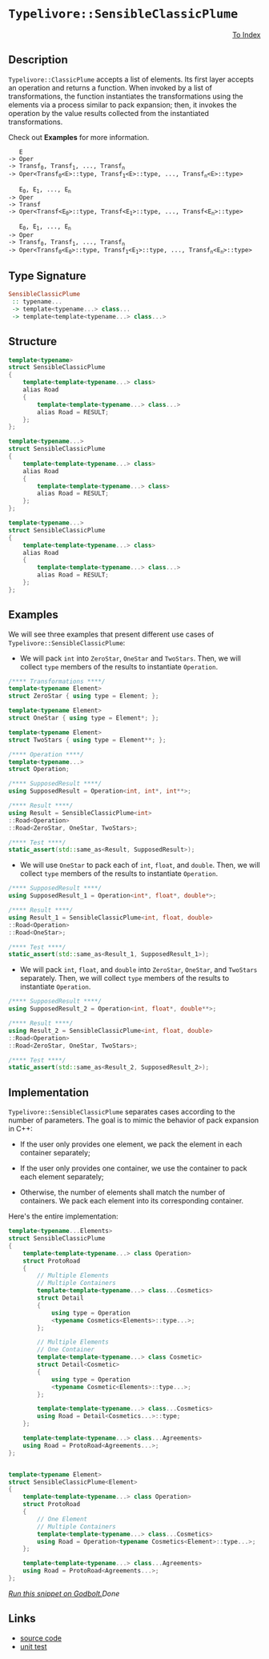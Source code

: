 <!-- Copyright 2024 Feng Mofan
SPDX-License-Identifier: Apache-2.0 -->

# `Typelivore::SensibleClassicPlume`

<p style='text-align: right;'><a href="../../../facilities/metafunctions.md#typelivore-sensible-classic-plume">To Index</a></p>

## Description

`Typelivore::ClassicPlume` accepts a list of elements.
Its first layer accepts an operation and returns a function.
When invoked by a list of transformations, the function instantiates the transformations using the elements via a process similar to pack expansion;
then, it invokes the operation by the value results collected from the instantiated transformations.

Check out **Examples** for more information.

<pre><code>   E
-> Oper
-> Transf<sub>0</sub>, Transf<sub>1</sub>, ..., Transf<sub>n</sub>
-> Oper&lt;Transf<sub>0</sub>&lt;E&gt;::type, Transf<sub>1</sub>&lt;E&gt;::type, ..., Transf<sub>n</sub>&lt;E&gt;::type&gt;</code></pre>

<pre><code>   E<sub>0</sub>, E<sub>1</sub>, ..., E<sub>n</sub>
-> Oper
-> Transf
-> Oper&lt;Transf&lt;E<sub>0</sub>&gt;::type, Transf&lt;E<sub>1</sub>&gt;::type, ..., Transf&lt;E<sub>n</sub>&gt;::type&gt;</code></pre>

<pre><code>   E<sub>0</sub>, E<sub>1</sub>, ..., E<sub>n</sub>
-> Oper
-> Transf<sub>0</sub>, Transf<sub>1</sub>, ..., Transf<sub>n</sub>
-> Oper&lt;Transf<sub>0</sub>&lt;E<sub>0</sub>&gt;::type, Transf<sub>1</sub>&lt;E<sub>1</sub>&gt;::type, ..., Transf<sub>n</sub>&lt;E<sub>n</sub>&gt;::type&gt;</code></pre>

## Type Signature

```Haskell
SensibleClassicPlume
 :: typename... 
 -> template<typename...> class...
 -> template<template<typename...> class...>
```

## Structure

```C++
template<typename>
struct SensibleClassicPlume
{
    template<template<typename...> class>
    alias Road
    {
        template<template<typename...> class...>
        alias Road = RESULT;
    };
};
```

```C++
template<typename...>
struct SensibleClassicPlume
{
    template<template<typename...> class>
    alias Road
    {
        template<template<typename...> class>
        alias Road = RESULT;
    };
};
```

```C++
template<typename...>
struct SensibleClassicPlume
{
    template<template<typename...> class>
    alias Road
    {
        template<template<typename...> class...>
        alias Road = RESULT;
    };
};
```

## Examples

We will see three examples that present different use cases of `Typelivore::SensibleClassicPlume`:

- We will pack `int` into `ZeroStar`, `OneStar` and `TwoStars`.
Then, we will collect `type` members of the results to instantiate `Operation`.

```C++
/**** Transformations ****/
template<typename Element>
struct ZeroStar { using type = Element; };

template<typename Element>
struct OneStar { using type = Element*; };

template<typename Element>
struct TwoStars { using type = Element**; };

/**** Operation ****/
template<typename...>
struct Operation;

/**** SupposedResult ****/
using SupposedResult = Operation<int, int*, int**>;

/**** Result ****/
using Result = SensibleClassicPlume<int>
::Road<Operation>
::Road<ZeroStar, OneStar, TwoStars>;

/**** Test ****/
static_assert(std::same_as<Result, SupposedResult>);
```

- We will use `OneStar` to pack each of `int`, `float`, and `double`.
Then, we will collect `type` members of the results to instantiate `Operation`.

```C++
/**** SupposedResult ****/
using SupposedResult_1 = Operation<int*, float*, double*>;

/**** Result ****/
using Result_1 = SensibleClassicPlume<int, float, double>
::Road<Operation>
::Road<OneStar>;

/**** Test ****/
static_assert(std::same_as<Result_1, SupposedResult_1>);
```

- We will pack `int`, `float`, and `double` into `ZeroStar`, `OneStar`, and `TwoStars` separately.
Then, we will collect `type` members of the results to instantiate `Operation`.

```C++
/**** SupposedResult ****/
using SupposedResult_2 = Operation<int, float*, double**>;

/**** Result ****/
using Result_2 = SensibleClassicPlume<int, float, double>
::Road<Operation>
::Road<ZeroStar, OneStar, TwoStars>;

/**** Test ****/
static_assert(std::same_as<Result_2, SupposedResult_2>);
```

## Implementation

`Typelivore::SensibleClassicPlume` separates cases according to the number of parameters.
The goal is to mimic the behavior of pack expansion in C++:

- If the user only provides one element, we pack the element in each container separately;

- If the user only provides one container, we use the container to pack each element separately;

- Otherwise, the number of elements shall match the number of containers.
We pack each element into its corresponding container.

Here's the entire implementation:

```C++
template<typename...Elements> 
struct SensibleClassicPlume
{
    template<template<typename...> class Operation>
    struct ProtoRoad
    {
        // Multiple Elements
        // Multiple Containers
        template<template<typename...> class...Cosmetics>
        struct Detail
        {
            using type = Operation
            <typename Cosmetics<Elements>::type...>;
        };

        // Multiple Elements
        // One Container
        template<template<typename...> class Cosmetic>
        struct Detail<Cosmetic>
        {
            using type = Operation
            <typename Cosmetic<Elements>::type...>;
        };

        template<template<typename...> class...Cosmetics>
        using Road = Detail<Cosmetics...>::type;
    };

    template<template<typename...> class...Agreements>
    using Road = ProtoRoad<Agreements...>;
};


template<typename Element>
struct SensibleClassicPlume<Element>
{
    template<template<typename...> class Operation>
    struct ProtoRoad
    {
        // One Element
        // Multiple Containers
        template<template<typename...> class...Cosmetics>
        using Road = Operation<typename Cosmetics<Element>::type...>;
    };

    template<template<typename...> class...Agreements>
    using Road = ProtoRoad<Agreements...>;
};
```

[*Run this snippet on Godbolt.*](https://godbolt.org/#z:OYLghAFBqd5QCxAYwPYBMCmBRdBLAF1QCcAaPECAMzwBtMA7AQwFtMQByARg9KtQYEAysib0QXACx8BBAKoBnTAAUAHpwAMvAFYTStJg1DIApACYAQuYukl9ZATwDKjdAGFUtAK4sGIAKwA7KSuADJ4DJgAcj4ARpjEElwAzKQADqgKhE4MHt6%2BAcEZWY4C4ZExLPGJXCm2mPalDEIETMQEeT5%2BQfWNOS1tBOXRcQlJqQqt7Z0FPZODw5XV4wCUtqhexMjsHAD0AFSHR8cnp0e7JhoAggdHANQAkixp9GyCTE13xxfXt2f/Zx%2BV0uVwImGeBjBJmSbgIAE80oxWJgAHRo7CvRgEBTQ7B3EGTYheBx3ISMLKxehuAwKLLIZT5TAgkyBKzXO4cu5giEfJkw7kvXnQ2EIpFsNEo3F3ZA0hR3ADyiOIHxyuJBnLuhOJBDuymIqCIACVUEx0OrOSy2VcNRrdrs7gBZLy0RwvTB3DHgrE49k2jl2x3O130O4ed4RBI%2B61%2BrngwVQ/lxyF8kWI5jitFSmVMWkSjwKNiOZA45LYc1%2BrUkgAimFadHLNstDZjdy8WSMXNF%2BOSVYVSpVAmbMeF8LTyNDmULeGLws9b2xuJAIFHqMzpehVpbLKrG%2BZvr9AadLrwbo9mMEUZbAflkQn4cixCHHIFyZHSaF/NF6dXktL0tlE4FrW05qvuNqVjqNZ1rQwr5lOpjrmBGpNkhMZthEwCdoi3a9oqCQDgwT6Np%2BY5sIB8GzueC6lkuK4SmqySbsOgQ7oxe7Rn6L4frC74JqmYo/lmsp5pOwEzohHE2uhHbGqaOF3FBTD1jCcFiQo9E0cuoq7mB246cCYFcXxRkpiu34aXi2a5miVzAMQmBeheoGSdJmGyeg8l6gaqDucKtn2Y52IWfpelsdc7EmSOX7jnOWLORBpLknglKYNSOZ0gyPgprFgjOShkmRYmPLGdFGa/pZAF4cqTTORqCVeUaJpmrprJEdet45QQbX2kewbumGdYPpeMaFTxxWmaVgl/lZ6loqpRYlmWqEcq5dzufJVUEVFpH9aJC2UYFi5aYiwVhZJoVWg2o3XZNFn/ulEr%2BQ586LQ2q3rdCvYNT5TV%2BXZz3eqdl0sSFvwAuD3wgn8%2Bx3AAYngxCTB6qisKekNgxDENAsyZjJBEMpeFg3ZuGgDDbGk1FLQZNzHHcAAqyoMAo/DECwBFyujoK8RNO1nodEkJQAWgkqADMQ%2BKsq27aYSu8mdRuEusZd1w3bz8sCwQRIkjemBixLFhSxhWHup9fPzvsCsXRF3PbQJZtxRrWs6nTADuotTHKlqGx2sum51hyWyDZ1Q7Tm2fJzqsCcF1wJWHqrBxjhykl4aTFJg6CGpgChBl85wgqtQgp2nGdZznptx4OMIRAQpB3NX%2By1/XFvrgnNP3Jn2curnhxAu9pdd6bZJM8lVKytOmVsMK1fOUuvkwhXhESbPv0wsL%2Bpi7XOsb/Tbti69rfQ/TWc6pz8xFgA%2BulCQEBAkzoEuCjIpfJZuB3Qa14XqeZOnb8uriKygzbpjcGQJD5klJh5bAKMITuk5tDYBgJ2JgKLt/EuncT552uAXFBSg0FBnPlwDa/YapV0EA3O4VBaAmgIOQ9AGwUrNzLAfWmv8ME93ztLNa/cCAEPkkPCko90rj0ZFPQQtdKHUNrnQrwKUZ4gDnm4BeciFFbymAxZWQCYZ02Pt3fYQIz7Tmfkodot8CD3xAI/Ngz9hSsIIR/HBP9uEEP/oA%2BBCC4G0zpggBGkDoFo0wZo9xnMQ73E/sXVhuje6cLCag2xZgiH4RIW4au4iqEfFofQ%2BgAcW4aMPhEzmfd0Hn3iYPJKKU0q0mEVlURNcKFpNqdI2RS95Er0UcQ%2BOVNl6mmFGvd2bRN6RG3q7PpiN1FIM8To0%2BrQL5XxMXfB%2BT8cw2KcWYexX9cFxJcYxDgaxaCcH8LwPwHAtCkFQJwNw1hrCag2FsE2uMeCkAIJoHZawADWARJAog0AADjMGYAAnP8rg/gfnfK4IEQI0g9kcEkLwFgEgNAaFIEck5ZyOC8AUCAJFTzjk7NIHAWAMBEAgA2AQNIXga4UAgGgZ4dAEhRGRJwVQ3yABsABaFlkg7jAGQMgO4UgURmF4OnQgJA8D3y4DIQQIgxDsCkFK%2BQSg1DPNILoSVLtlRpE4DwXZ%2BzDkqrRfKCl5KdSoCoHcZl7LOXct5fyz58SIAeFpfQcW5hkhcBWLwHFWg1gQCQDStIdKyBUoDUGkAwApCrJoC6SMlBYgqtiBENocJtW8ETcwYgcJ5SxG0JgBwqbSA0vnDeWgKbcWkCwLELwwA3BiFoJi7gvAsBsyMOIct%2BB7IODwAANyziqzAqg80Up2A86uDQVW0GSsqTNHgsAqs1ngeFjbSC9uILEb%2BNYW3AEnUYZ5axKFMGAAoAAangTALs8JHIefwaVohxDypvYqlQ6hy1qv0IYYwlzLD6GSpiyAaxUAUxyA2tld9PqmEsNYMwqLV3EHFX2/9vQ81NBcAwdwnguh6DCBGJYYxJXFGyAIGYfh8OZEIwwRYowahIa7QIMWHQMMFElXYZD/QphDBw1RvQ8xpiMZI7YdjlGqh4bWAoG52wJC6o4Ac5FBrOAWtZRyrlPK%2BUCodbgUVrr7meseXutYCBMCmjGBAN5IBJDJBRP85IkKNCSDMJIFliL/Asv%2BfoTgsLSDwvdSiFlXAWXfP%2BWCll/hJDAqsyy2T5a0UYqxbp3FvqiV%2BpJcail5BKChpdQytgnA2gsG7YENlTB7odi4P8lEXAvnCvwEQODEqFUyvvdIR9ihn0qt0KsjVTAtWNqkzJlFvBDUpdNeay1SniuYVK%2BVr5dxHWoGdQkfEuMzA6e9XipLGWEhpepXNwNLqUAGCMKVrgSLo1gkRnGhNSbM0FvTcm7Nub83LqLViEtZaTmVurbW2g9aC3No/W297CNWO9obScgdQ6wQFrHdCk5k7YjTrhLOnYJyF1Loeau9dShN3/YwnuvgBgj2nvPZegtj6Gtyqa7IFryrX0gFWQdz9kHv1w7/SZ05QGBAgbAz2CDVhLDQYG7B%2BDrPRMNFY84CArhiNYbQ0J5YpGSg5Glwr8jcu8M0aaPR5XGu2MLE48J6jPGGP5H40btXNRRPiblb1/VUX5OjetdmErZWKsaBmxpmri33Urb06QAzRnEhs%2BhR5rzZXbOBH8P8iFyQ7MOdC5F1FnAYvYrxwS4lpKTVbY28QLLOxcvWpYAobtfLu2TeTJMKrmnxV6DJ3einCrqcvpOboVInXus6rc9J23ieOBGrJRSu4ZqLUF6LyXsvvIkazfm1p5IyQffxfxf6nbQas/L728X1O59S//PPuXnhqhOV8DoGdzFEB43ltu9d5dl%2Bs05uQwW57ghXsqo%2BzWutDaHl/dbcjptQOu0g/7UHWQGHSh0EHHXLThwRyR3nTgzR14Axw3XBBx13QXwPUJzPQvTTFJ1kHJwkEp0EEbzaxAFSAZxQC/RsBZ3gAAw5yZk4F2HmV5ygxgwSFqwQzZxY1oz8ElzQ212wwqC4xVyaG1wIyaHN24zF04K1z43EL6Do0E313lwE0GG1zNwUJE3WE2Akw9U7z6zkw4GHy5UL2LzuG3xRD33d2qxIC9w9S9V939ywEDykxDzpzK1n38BBVC0RVn0CH8wTwGyT1sFi1WxWFM0kH8Es3BUCERW%2BUkCBS4F%2BTMAi2hWSG738PRTix9SkyFT8NOQCOCLWFXSyGcEkCAA%3D%3D)$Done$

## Links

- [source code](../../../../conceptrodon/typelivore/sensible_classic_plume.hpp)
- [unit test](../../../../tests/unit/metafunctions/typelivore/sensible_classic_plume.test.hpp)
